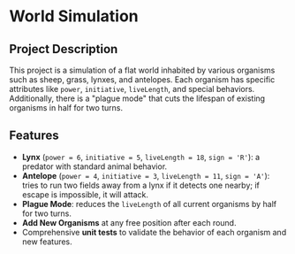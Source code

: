 # World Simulation

## Project Description
This project is a simulation of a flat world inhabited by various organisms such as sheep, grass, lynxes, and antelopes. Each organism has specific attributes like `power`, `initiative`, `liveLength`, and special behaviors. Additionally, there is a "plague mode" that cuts the lifespan of existing organisms in half for two turns.

## Features
- **Lynx** (`power = 6`, `initiative = 5`, `liveLength = 18`, `sign = 'R'`): a predator with standard animal behavior.
- **Antelope** (`power = 4`, `initiative = 3`, `liveLength = 11`, `sign = 'A'`): tries to run two fields away from a lynx if it detects one nearby; if escape is impossible, it will attack.
- **Plague Mode**: reduces the `liveLength` of all current organisms by half for two turns.
- **Add New Organisms** at any free position after each round.
- Comprehensive **unit tests** to validate the behavior of each organism and new features.